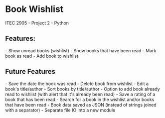 <h1> Book Wishlist</h1>
ITEC 2905 - Project 2 - Python<br>
</b>
<h2>Features:</h2>
- Show unread books (wishlist)
- Show books that have been read
- Mark book as read
- Add book to wishlist

<h2>Future Features</h2>
- Save the date the book was read
- Delete book from wishlist
- Edit a book's title/author
- Sort books by title/author
- Option to add book already read to wishlist (with alert that it's already been read)
- Save a rating of a book that has been read
- Search for a book in the wishlist and/or books that have been read
- Book data saved as JSON (instead of strings joined with a separator)
- Separate file IO into a new module



